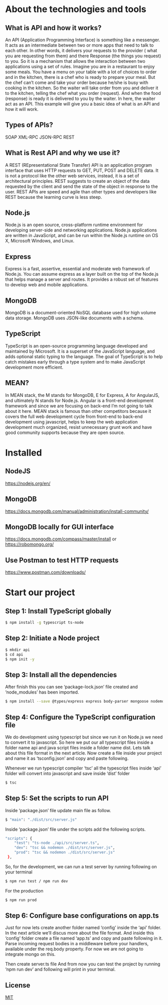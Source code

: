 # About the technologies and tools
## What is API and how it works?
An API (Application Programming Interface) is something like a messenger. It acts as an intermediate between two or more apps that need to talk to each other. In other words, it delivers your requests to the provider ( what you are requesting from them) and there Response (the things you request) to you. So it is a mechanism that allows the interaction between two applications using a set of rules.
Imagine you are in a restaurant to enjoy some meals. You have a menu on your table with a lot of choices to order and in the kitchen, there is a chef who is ready to prepare your meal. But the chef can’t come and take your order because he/she is busy with cooking in the kitchen. So the waiter will take order from you and deliver it to the kitchen, telling the chef what you order (request). And when the food (response) is ready it is delivered to you by the waiter. In here, the waiter act as an API. This example will give you a basic idea of what is an API and how it will work.

## Types of APIs?
SOAP
XML-RPC
JSON-RPC
REST

## What is Rest API and why we use it?
A REST (REpresentational State Transfer) API is an application program interface that uses HTTP requests to GET, PUT, POST and DELETE data. It is not a protocol like the other web services, instead, it is a set of architectural principles. REST suggests to create an object of the data requested by the client and send the state of the object in response to the user. REST APIs are speed and agile than other types and developers like REST because the learning curve is less steep.

## Node.js
Node.js is an open source, cross-platform runtime environment for developing server-side and networking applications. Node.js applications are written in JavaScript, and can be run within the Node.js runtime on OS X, Microsoft Windows, and Linux.

## Express
Express is a fast, assertive, essential and moderate web framework of Node.js. You can assume express as a layer built on the top of the Node.js that helps manage a server and routes. It provides a robust set of features to develop web and mobile applications.

## MongoDB
MongoDB is a document-oriented NoSQL database used for high volume data storage. MongoDB uses JSON-like documents with a schema.

## TypeScript
TypeScript is an open-source programming language developed and maintained by Microsoft. It is a superset of the JavaScript language, and adds optional static typing to the language. The goal of TypeScript is to help catch mistakes early through a type system and to make JavaScript development more efficient.

## MEAN?
In MEAN stack, the M stands for MongoDB, E for Express, A for AngularJS, and ultimately N stands for Node.js. Angular is a front-end development framework and since we are focusing on back-end I’m not going to talk about it here. MEAN stack is famous than other competitors because it covers the full web development cycle from front-end to back-end development using javascript, helps to keep the web application development much organized, resist unnecessary grunt work and have good community supports because they are open source.

# Installed
## NodeJS
https://nodejs.org/en/

## MongoDB
https://docs.mongodb.com/manual/administration/install-community/

## MongoDB locally for GUI interface
https://docs.mongodb.com/compass/master/install
or 
https://robomongo.org/

##  Use Postman to test HTTP requests
https://www.postman.com/downloads/

# Start our project
## Step 1: Install TypeScript globally 
```bash
$ npm install -g typescript ts-node
```

## Step 2: Initiate a Node project
```bash
$ mkdir api
$ cd api
$ npm init -y
```

## Step 3: Install all the dependencies
After finish this you can see ‘package-lock.json’ file created and ‘node_modules’ has been imported.
```bash
$ npm install --save @types/express express body-parser mongoose nodemon
```

## Step 4: Configure the TypeScript configuration file
We do development using typescript but since we run it on Node.js we need to convert it to javascript. So here we put our all typescript files inside a folder name api and java script files inside a folder name dist. Lets talk about this file format in the next article. Now create a file inside your project and name it as ‘tsconfig.json’ and copy and paste following.

Whenever we run typescript compiler ‘tsc’ all the typescript files inside ‘api’ folder will convert into javascript and save inside ‘dist’ folder
```bash
$ tsc
```

## Step 5: Set the scripts to run API
Inside ‘package.json’ file update main file as follow.
```bash
$ "main": "./dist/src/server.js"
```
Inside ‘package.json’ file under the scripts add the following scripts.
```bash
"scripts": {
    "test": "ts-node ./api/src/server.ts",
    "dev": "tsc && nodemon ./dist/src/server.js",
    "prod": "tsc && nodemon ./dist/src/server.js"
 },
```

So, for the development, we can run a test server by running following on your terminal
```bash
$ npm run test / npm run dev
```
For the production
```bash
$ npm run prod
```

## Step 6: Configure base configurations on app.ts
Just for now lets create another folder named ‘config’ inside the ‘api’ folder. In the next article we’ll discus more about the file format. And inside this ‘config’ folder create a file named ‘app.ts’ and copy and paste following in it. Parse incoming request bodies in a middleware before your handlers, available under the req.body property. For now we are not going to integrate mongo on this.

Then create server.ts file
And from now you can test the project by running ‘npm run dev’ and following will print in your terminal.

## License
[MIT](https://choosealicense.com/licenses/mit/)